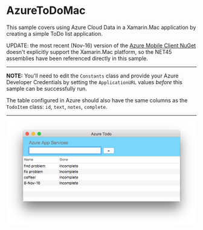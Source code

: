 AzureToDoMac
============

This sample covers using Azure Cloud Data in a Xamarin.Mac application by creating a simple ToDo list application.

UPDATE: the most recent (Nov-16) version of the [Azure Mobile Client NuGet](https://www.nuget.org/packages/Microsoft.Azure.Mobile.Client/) doesn't explicitly support the Xamarin.Mac platform, so the NET45 assemblies have been referenced directly in this sample.

---

**NOTE:** You'll need to edit the `Constants` class and provide your Azure Developer Credentials by setting the `ApplicationURL` values _before_ this sample can be successfully run.

The table configured in Azure should also have the same columns as the `TodoItem` class: `id`, `text`, `notes`, `complete`.

---

![](Screenshots/01.png)